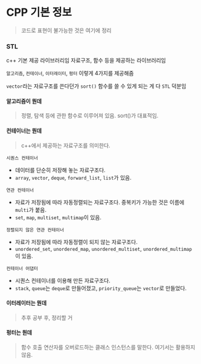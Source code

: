 # CPP 기본 정보

> 코드로 표현이 불가능한 것은 여기에 정리

### STL

c++ 기본 제공 라이브러리임
자료구조, 함수 등을 제공하는 라이브러리임

`알고리즘`, `컨테이너`, `이터레이터`, `펑터` 이렇게 4가지를 제공해줌

`vector`라는 자료구조를 쓴다던가 `sort()` 함수를 쓸 수 있게 되는 게 다 `STL` 덕분임

#### 알고리즘이 뭔데

> 정렬, 탐색 등에 관한 함수로 이루어져 있음. sort()가 대표적임.

#### 컨테이너는 뭔데

> c++에서 제공하는 자료구조를 의미한다.

`시퀀스 컨테이너`

- 데이터를 단순히 저장해 놓는 자료구조다.
- `array`, `vector`, `deque`, `forward_list`, `list`가 있음.

`연관 컨테이너`

- 자료가 저장됨에 따라 자동정렬되는 자료구조다. 중복키가 가능한 것은 이름에 `multi`가 붙음.
- `set`, `map`, `multiset`, `multimap`이 있음.

`정렬되지 않은 연관 컨테이너`

- 자료가 저장됨에 따라 자동정렬이 되지 않는 자료구조다.
- `unordered_set`, `unordered_map`, `unordered_multiset`, `unordered_multimap`이 있음.

`컨테이너 어댑터`

- 시퀀스 컨테이너를 이용해 만든 자료구조다.
- `stack`, `queue`는 `deque`로 만들어졌고, `priority_queue`는 `vector`로 만들었다.

#### 이터레이터는 뭔데

> 추후 공부 후, 정리할 거

#### 펑터는 뭔데

> 함수 호출 연산자를 오버로드하는 클래스 인스턴스를 말한다. 여기서는 활용하지 않음.
